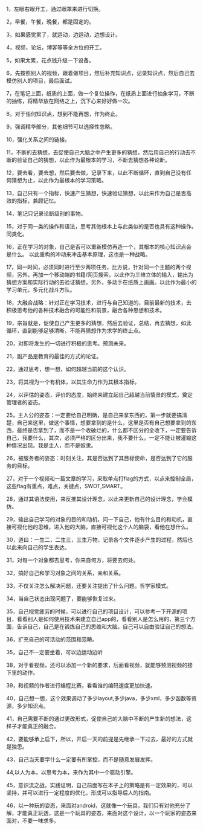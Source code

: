 1，左眼右眼开工，通过眼罩来进行切换。    

2，早餐，午餐，晚餐，都是固定的。   

3，如果感觉累了，就运动，边运动，边想设计。    

4，视频，论坛，博客等等全方位的开工。    

5，如果太累，花点钱升级一下设备。     

6，先按照别人的视频，跟着做项目，然后补充知识点，记录知识点，然后自己去模仿别人的项目，最后面试。        

7，在笔记上面，纸质的上面，做一个复位操作，在纸质上面进行抽象学习，不断的抽练，将精华放在网络之上，沉下心来好好做一次。    

8，对于任何知识点，想到不能再想，作为终止。     

9，强调精华部分，其他细节可以选择性忽略。      

10，强化关系之间的链接。    

11，不断的去猜想，去促使自己大脑之中产生更多的猜想，然后用自己的行动去不断的验证自己的猜想，以此作为最根本的学习，不断去猜想各种论断。    

12，要去看，要去想，然后要去做，记录下来，以此不断循环，直到自己没有任何猜想为止，以此作为最根本的学习策略。     

13，自己只有一个指标，快速产生猜想，快速验证猜想，以此来作为自己是否高效的指标，兼顾记忆。

14，笔记只记录论断级别的事物。  

15，对于同一类的操作和语法，思考其他根本上与此类似的是否也具有这种操作。同类化。     

16，正在学习的对象，自己是否可以重新模仿再造一个，其根本的核心知识点会是什么。 以此重构的冲动来冲击基本原理，这也是一种战略。       

17，同一时间，必须同时进行至少两项任务，比方说，针对同一个主题的两个视频，另外，再加一个移动端的书籍/网页搜索，以此作为三维立体的输入，输出为猜想方案和实际行动的去验证猜想，另外，多动手在纸质上画画。以此作为最小的学习单元，多元化战斗方队。    

18，大融合战略：针对正在学习技术，进行与自己知道的，目前最新的技术，去积极思考他的各种技术融合的可能性和前景，融合各种思想和技术。   

19，宗旨就是，促使自己产生更多的猜想，然后去验证，总结，再去猜想，如此循环，直到能够足够清晰，不能再猜想作为求学的终止点。     

20，对即将发生的一切进行积极的思考。预测未来。

21，副产品是教育的最佳的方式的论证。    

22，通过思考，想一想，如何超越当前的这个认识。   

23，将其视为一个有机体，以其生命力作为其根本指标。    

24，以评估的姿态，评价的态度，始终来建立起自己超越当前情景的模式，奠定管理者的姿态。    

25，主人公的姿态：一定要给自己明确，是自己来拿东西的，第一步就要搞清楚，自己来这里，做这个事情，想要拿到的是什么，这里是否有自己想要拿到的东西，最终是否拿到了，而不是一个收破烂的，什么都不区分的全收下，一定要告诉自己，我要什么，其次，必须严格的区分出来，我不要什么。一定不能让被灌输这种情况出现。我是主人，而不是奴隶。           

26，被服务者的姿态：时刻关注，其是否达到了其目标使命，是否达到了它的服务的目标。   

27，对于一个视频和一篇文章的学习，采取单点打flag的方式，以点来控制全局，这些flag有重点，难点，关键点，SWOT,SMART。     

28，通过其语法使用，来反推其设计理念，以此来更新自己的设计理念，学会模仿。    

29，输出自己学习的对象的目的和动机，问一下自己，他有什么目的和动机，直接可视化他的思维，进入他的大脑，直接可视化这个人的脑袋，看他在想什么。     

30，道曰：一生二，二生三，三生万物，记录各个文件逐步产生的过程，然后也以此来向自己的学生表达。  

31，对每一个对象都去思考，你来自何方，将要去何处。    

32，搞好自己和学习对象之间的关系，亲和关系。    

33，不仅关注怎么解决问题，还要关注提出了什么问题。哲学家模式。     

34，当自己状态出现问题了，要能够恢复过来。    

35，自己视觉疲劳的时候，可以进行自己的项目设计，可以参考一下开源的项目，看看别人是如何使用技术来建立自己app的，看看别人是怎么用的，第三个方面，告诉自己，自己是在锻炼自己的思维和大脑。自己可以自由验证自己的想法。

36，扩充自己的可活动的范围和范畴。    

35，自己不一定要坐着，可以边运动边听    

38，对于看视频，还可以添加一个新的要求，后面看视频，就能够预测视频的接下里的动作。    

39，和视频的作者进行编程比赛，看看谁的编码速度更加快速。  

40，自己想一想，这个效果调动了多少layout,多少java，多少xml，多少函数等资源，多少知识点。    

41，自己需要不断的通过更改形式，促使自己的大脑中不断的产生新的想法，这样子才能真正的融合。     

42，要能够承上启下，所以，开启一天的前提是先继承一下过去，最好的方式就是独思。    

43，自己当天要学什么一定要有所掌控，而不是随意发展发挥。    

44,以人为本，以思考为本，来作为其中一个驱动引擎。     

45，意识流之战，实践证明，自己前面写在本子上的策略是有一定效果的，可以坚持，并可以进行一定程度的优化，形成可以指导后人的指南。     

46，以一种玩的姿态，来面对android，这就像一个玩具，我们只有对他充分了解，才能真正玩透，这是一个玩具的姿态，来面对这个设计，以一个玩家的姿态来面对，不要一味求多。      



